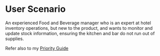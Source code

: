 # User Scenario 

An experienced Food and Beverage manager who is an expert at hotel inventory
operations, but new to the product, and wants to monitor and update stock information,
ensuring the kitchen and bar do not run out of supplies.


Refer also to my [Priority Guide](assets/docs/RAVINDRAN-TASK-ANALYSIS.pdf)